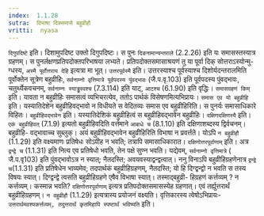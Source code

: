 ```yaml
---
index:  1.1.28
sutra:  विभाषा दिक्समासे बहुव्रीहौ
vritti:  nyasa
---
```


`दिगुपदिष्टे` इति। दिशामुपदिष्ट उक्तो दिगुपदिष्टः। स पुनः
`दिङनामान्यन्तराले` (2.2.26) इति यः समासस्तस्यात्र ग्रहणम्। स पुनर्लक्षणप्रतिपदोक्तपरिभाषया लभ्यते। प्रतिपदोक्तसमासाश्रयणं तु या पूर्वा दिक् सोत्तराऽस्योन्मु-
ग्धस्य, `अस्मै पूर्वोत्तराय देहि` इत्यत्रा मा भूत्। `उत्तरपूर्वस्मै` इति।
उत्तरस्याश्च पूर्वस्याश्च दिशोर्यदन्तरालमिति पूर्वोक्तेन सूत्रेण बहुव्रीहिः,
`सर्वनाम्नो वृत्तिमात्रे पूर्वपदस्य पुंवद्भावः` (जै.प.वृ.103) इति पूर्वपदस्य
पुंवद्भावः, चतुर्थ्येकवचनम्, `सर्वनाम्नः स्याड्ढ्रस्वश्च` (7.3.114) इति याट्,
`आटश्च` (6.1.90) इति वृद्धिः।
`समासग्रहणं किम्` इति। यावता न बहुव्रीहिः समासत्वं व्यभिचरत्येव, ततोऽ
पार्थकं विसेषणमित्यभिप्रायः। `समास एव यो बहुव्रीहि` इति। यस्यातिदेशेन बहुव्रीहिवद्भावो न विधीयते स वेदितव्यः समास एव बहुव्रीहिरिति। स पुनर्यः समासाधिकारे विहितः। `बहुव्रीहिवद्भावेन` इति। यस्यातिदेशिकं बहुव्रीहित्वं स बहुव्रीहिवद्भावेन
बहुव्रीहिः। `दक्षिणदक्षिणस्यै` इति। `एकं बहुव्रीहिवत्` (7.1.9) इत्यतो बहुव्रीहिवदिति वर्त्तमाने `आबाधे च` (8.1.10) इति दक्षिणाशब्दस्य द्विर्वचनम्। बहुव्रीहि-
वद्भावाच्च सुब्लुक्। अयं बहुव्रीहिवद्भावेन बहुव्रीहिरिति विभाषा न प्रवर्त्तते।
योऽपि `न बहुव्रीहौ` (1.1.29) इति वक्ष्यमाणः प्रतिषेधः सोऽपीह न भवति; तत्रापि
समासाधिकारात। `दक्षिणोत्तरपूर्वाणाम्` इति। अत्र `द्वन्द्वे च` (1.1.31) इति नित्य एव प्रतिषेधो भवति, तेन पक्षे सुण्न भवति। यद्येवम्, `सर्वनाम्नो वृत्तिमात्रे` (
जै.प.वृ103) इति पुंवद्भावोऽत्र न स्यात्; नैतदस्ति; अवयवस्याद्वन्द्वत्वात्। ननु विनाऽपि बहुव्रीहिग्रहणेनात्र `द्वन्द्वे च`(1.1.31) इति प्रतिषेधेन भाव्यमेव;
तदपार्थकं बहुव्रीहिग्रहणम्, नैतदस्ति; यो हि दिग्द्वन्द्वो न भवति स तस्य विषयः
स्यात्। दिग्द्वन्द्वे त्वसति बहुव्रीहिग्रहणे एषैव विभाषा स्यात्। तस्माद्बहुव्री-
हिग्रहणं कर्त्तव्यम् ? न कर्त्तव्यम्। कस्मान्न भवति? `दक्षिणोत्तरपूर्वाणाम्`
इत्यत्र प्रतिपदोक्तसमासस्येह ग्रहणात्। एवं तर्ह्युत्तरार्थं बहुव्रीहिग्रहणम्। `न वहुव्रीहौ` (1.1.29) इत्यत्रास्य प्रयोजनं वक्ष्यति। वृत्तिकारस्य
त्वेषोऽभिप्रायः- `उत्तरार्थमवश्यकर्त्तव्यम्, तदुत्तरार्थं कृतमिहापि स्पष्टार्थं भविष्यति` इति।

